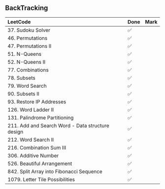 ## BackTracking

|          LeetCode                 | Done | Mark |
| :---                              | ---- | ---- |
| 37. Sudoku Solver |  ✅  |    |
| 46. Permutations |  ✅  |    |
| 47. Permutations II |  ✅  |    |
| 51. N-Queens |  ✅  |    |
| 52. N-Queens II |  ✅  |    |
| 77. Combinations |  ✅  |    |
| 78. Subsets |  ✅  |    |
| 79. Word Search |  ✅  |    |
| 90. Subsets II |  ✅  |    |
| 93. Restore IP Addresses |  ✅  |    |
| 126. Word Ladder II |  ✅  |    |
| 131. Palindrome Partitioning |  ✅  |    |
| 211. Add and Search Word - Data structure design |  ✅  |    |
| 212. Word Search II |  ✅  |    |
| 216. Combination Sum III |  ✅  |    |
| 306. Additive Number |  ✅  |    |
| 526. Beautiful Arrangement |  ✅  |    |
| 842. Split Array into Fibonacci Sequence |  ✅  |    |
| 1079. Letter Tile Possibilities |  ✅  |    |

